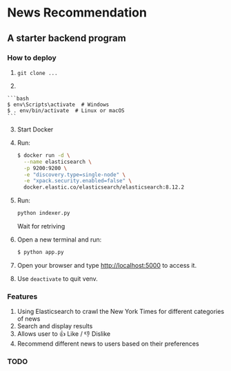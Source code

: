 # News Recommendation

## A starter backend program

### How to deploy



1. `git clone ...`

2. 

    ```bash
    $ env\Scripts\activate  # Windows
    $ . env/bin/activate  # Linux or macOS
    ```

3. Start Docker

4. Run:

   ```bash
   $ docker run -d \
     --name elasticsearch \
     -p 9200:9200 \
     -e "discovery.type=single-node" \
     -e "xpack.security.enabled=false" \
     docker.elastic.co/elasticsearch/elasticsearch:8.12.2
   ```

5. Run:

    ```bash
    python indexer.py
    ```

    Wait for retriving

6. Open a new terminal and run:

    ```bash
    $ python app.py
    ```

7. Open your browser and type  [http://localhost:5000](http://localhost:5000/) to access it.

8. Use `deactivate` to quit venv.

### Features

1. Using Elasticsearch to crawl the New York Times for different categories of news
2. Search and display results
3. Allows user to 👍 Like / 👎 Dislike
4. Recommend different news to users based on their preferences

### TODO
